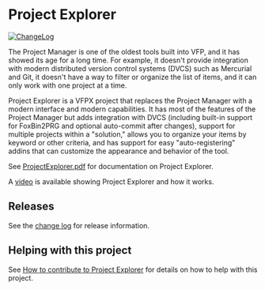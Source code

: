 # Project Explorer

[![ChangeLog](https://img.shields.io/github/last-commit/DougHennig/ProjectExplorer?path=ChangeLog.md&label=Latest%20Release)](ChangeLog.md)

The Project Manager is one of the oldest tools built into VFP, and it has showed its age for a long time. For example, it doesn't provide integration with modern distributed version control systems (DVCS) such as Mercurial and Git, it doesn't have a way to filter or organize the list of items, and it can only work with one project at a time.

Project Explorer is a VFPX project that replaces the Project Manager with a modern interface and modern capabilities. It has most of the features of the Project Manager but adds integration with DVCS (including built-in support for FoxBin2PRG and optional auto-commit after changes), support for multiple projects within a "solution," allows you to organize your items by keyword or other criteria, and has support for easy "auto-registering" addins that can customize the appearance and behavior of the tool.

See [ProjectExplorer.pdf](ProjectExplorer.pdf) for documentation on Project Explorer.

A [video](https://www.youtube.com/watch?v=0Rqs8nT7N68) is available showing Project Explorer and how it works.

## Releases

See the [change log](ChangeLog.md) for release information.

## Helping with this project

See [How to contribute to Project Explorer](.github/CONTRIBUTING.md) for details on how to help with this project.
